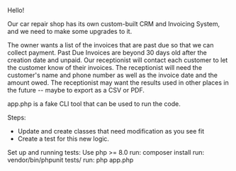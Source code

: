 Hello!

Our car repair shop has its own custom-built CRM and Invoicing System, and we need to make some upgrades to it.

The owner wants a list of the invoices that are past due so that we can collect payment.
Past Due Invoices are beyond 30 days old after the creation date and unpaid.
Our receptionist will contact each customer to let the customer know of their invoices.
The receptionist will need the customer's name and phone number as well as the invoice date and the amount owed.
The receptionist may want the results used in other places in the future -- maybe to export as a CSV or PDF.

app.php is a fake CLI tool that can be used to run the code.

Steps:
- Update and create classes that need modification as you see fit
- Create a test for this new logic.

Set up and running tests:
Use php >= 8.0
run: composer install
run: vendor/bin/phpunit tests/
run: php app.php
